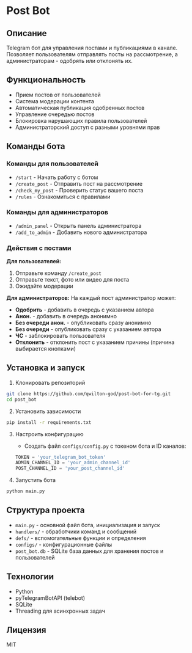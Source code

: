 # Post Bot

## Описание
Telegram бот для управления постами и публикациями в канале. Позволяет пользователям отправлять посты на рассмотрение, а администраторам - одобрять или отклонять их.

## Функциональность
- Прием постов от пользователей
- Система модерации контента
- Автоматическая публикация одобренных постов
- Управление очередью постов
- Блокировка нарушающих правила пользователей
- Администраторский доступ с разными уровнями прав

## Команды бота

### Команды для пользователей
- `/start` - Начать работу с ботом
- `/create_post` - Отправить пост на рассмотрение
- `/check_my_post` - Проверить статус вашего поста
- `/rules` - Ознакомиться с правилами

### Команды для администраторов
- `/admin_panel` - Открыть панель администратора
- `/add_to_admin` - Добавить нового администратора

### Действия с постами
**Для пользователей:**
1. Отправьте команду `/create_post`
2. Отправьте текст, фото или видео для поста
3. Ожидайте модерации

**Для администраторов:**
На каждый пост администратор может:
- **Одобрить** - добавить в очередь с указанием автора
- **Анон.** - добавить в очередь анонимно
- **Без очереди анон.** - опубликовать сразу анонимно
- **Без очереди** - опубликовать сразу с указанием автора
- **ЧС** - заблокировать пользователя
- **Отклонить** - отклонить пост с указанием причины (причина выбирается кнопками)

## Установка и запуск
1. Клонировать репозиторий
```bash
git clone https://github.com/qwilton-god/post-bot-for-tg.git
cd post_bot
```

2. Установить зависимости
```bash
pip install -r requirements.txt
```

3. Настроить конфигурацию
   - Создать файл `configs/config.py` с токеном бота и ID каналов:
   ```python
   TOKEN = 'your_telegram_bot_token'
   ADMIN_CHANNEL_ID = 'your_admin_channel_id'
   POST_CHANNEL_ID = 'your_post_channel_id'
   ```

4. Запустить бота
```bash
python main.py
```

## Структура проекта
- `main.py` - основной файл бота, инициализация и запуск
- `handlers/` - обработчики команд и сообщений
- `defs/` - вспомогательные функции и определения
- `configs/` - конфигурационные файлы
- `post_bot.db` - SQLite база данных для хранения постов и пользователей

## Технологии
- Python
- pyTelegramBotAPI (telebot)
- SQLite
- Threading для асинхронных задач

## Лицензия
MIT 
